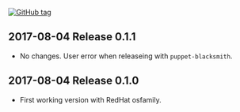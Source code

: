 [![GitHub tag](https://img.shields.io/github/tag/thespain/thespain-veeamagent.svg)](https://github.com/thespain/thespain-veeamagent)

## 2017-08-04 Release 0.1.1
- No changes. User error when releaseing with `puppet-blacksmith`.

## 2017-08-04 Release 0.1.0
- First working version with RedHat osfamily.